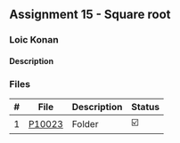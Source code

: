 ## Assignment 15 - Square root

### Loic Konan

#### Description

> 

### Files

|   #   | File     | Description | Status                  |
| :---: | -------- | ----------- | ----------------------- |
|   1   | [P10023](./P10023) | Folder      | :ballot_box_with_check: |
